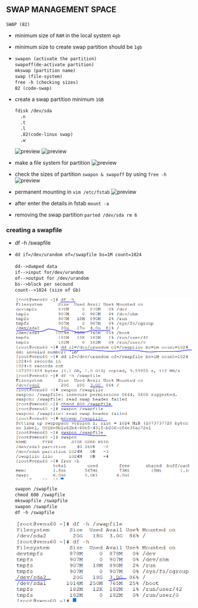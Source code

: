 ## SWAP MANAGEMENT SPACE
 `SWAP (82)`

* minimum size of  `RAM` in the local system `4gb`
* minimum size to create swap partition should be `1gb` 

* ```
  swapon (activate the partition)
  swapoff(de-activate partition) 
  mkswap (partition name)
  swap (file-system)
  free -h (checking sizes)
  82 (code-swap) 
  ```

* create a swap partition minimum `1GB`

   ```
   fdisk /dev/sda
     .n
     .t
     .l
     .82(code-linux swap)
     .w
   ```
  ![preview](images/swap0.PNG)
  ![preview](images/swap1.PNG) 
* make a file system for partition 
  ![preview](images/swap2.PNG)
* check the sizes of partition `swapon & swapoff` by using `free -h`
  ![preview](images/swap3.PNG)

* permanent mounting in `vim /etc/fstab`
  ![preview](images/swap4.PNG)       
* after enter the details in fstab `mount -a`

* removing the swap partition `parted /dev/sda rm 6`

### creating a swapfile

*  df -h /swapfile

* ```
  dd if=/dev/urandom of=/swapfile bs=1M count=1024

  dd-->dumped data
  if-->input for/dev/urandom
  of-->output for /dev/urandom
  bs-->block per secound
  count-->1024 (size of Gb)
  ```
  ![preview](images/swap5.PNG)

  ```
  swapon /swapfile
  chmod 600 /swapfile
  mkswapfile /swapfile
  swapon /swapfile
  df -h /swapfile
  ```
  ![preview](images/swap6.PNG)



